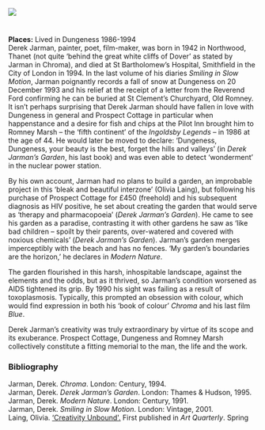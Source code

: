 <a href="https://dev.visual-essays.app"><img src="https://dev-visual-essays.netlify.app/images/ve-button.png"/></a>
<param author="Jeremy Page" banner="images/Jarman2.jpg" layout="vtl" title="Derek Jarman (1942-1994)" ve-config=""/>
<param aliases="Romney Marsh" eid="Q1506093" ve-entity=""/>
<param aliases="Old Romney" eid="Q2602144" ve-entity=""/>
<param aliases="Dungeness" eid="Q911577" ve-entity=""/>
<param aliases="Northwood" eid="Q590422" ve-entity=""/>

#

**Places:** Lived in Dungeness 1986-1994   
Derek Jarman, painter, poet, film-maker, was born in 1942 in Northwood, Thanet (not quite ‘behind the great white cliffs of Dover’ as stated by Jarman in Chroma), and died at St Bartholomew’s Hospital, Smithfield in the City of London in 1994. In the last volume of his diaries _Smiling in Slow Motion_, Jarman poignantly records a fall of snow at Dungeness on 20 December 1993 and his relief at the receipt of a letter from the Reverend Ford confirming he can be buried at St Clement’s Churchyard, Old Romney.
It isn’t perhaps surprising that Derek Jarman should have fallen in love with Dungeness in general and Prospect Cottage in particular when happenstance and a desire for fish and chips at the Pilot Inn brought him to Romney Marsh – the ‘fifth continent’ of the _Ingoldsby Legends_ – in 1986 at the age of 44. He would later be moved to declare: ‘Dungeness, Dungeness, your beauty is the best, forget the hills and valleys’ (in _Derek Jarman’s Garden_, his last book) and was even able to detect ‘wonderment’ in the nuclear power station.
<param ve-image-v2 manifest="https://iiif.juncture-digital.org/gh:kent-map/images/20c/Jarman1.jpg/manifest.json">
<param center="Q1506093" ve-map="" zoom="10"/>

By his own account, Jarman had no plans to build a garden, an improbable project in this ‘bleak and beautiful interzone’ (Olivia Laing), but following his purchase of Prospect Cottage for £450 (freehold) and his subsequent diagnosis as HIV positive, he set about creating the garden that would serve as ‘therapy and pharmacopoeia’ (_Derek Jarman’s Garden_). He came to see his garden as a paradise, contrasting it with other gardens he saw as ‘like bad children – spoilt by their parents, over-watered and covered with noxious chemicals’ (_Derek Jarman’s Garden_). Jarman’s garden merges imperceptibly with the beach and has no fences. ‘My garden’s boundaries are the horizon,’ he declares in _Modern Nature_.
<param ve-image-v2 manifest="https://iiif.juncture-digital.org/gh:kent-map/images/20c/Jarman3.jpg/manifest.json">
<param center="Q911577" ve-map="" zoom="10"/>

The garden flourished in this harsh, inhospitable landscape, against the elements and the odds, but as it thrived, so Jarman’s condition worsened as AIDS tightened its grip. By 1990 his sight was failing as a result of toxoplasmosis. Typically, this prompted an obsession with colour, which would find expression in both his ‘book of colour’ _Chroma_ and his last film _Blue_.
<param ve-image-v2 manifest="https://iiif.juncture-digital.org/wc:Prospect_Cottage-_Derek_Jarman%27s_home%2C_Dungeness.jpg/manifest.json">

Derek Jarman’s creativity was truly extraordinary by virtue of its scope and its exuberance. Prospect Cottage, Dungeness and Romney Marsh collectively constitute a fitting memorial to the man, the life and the work.
<param ve-image-v2 manifest="https://iiif.juncture-digital.org/gh:kent-map/images/20c/Jarman4.jpg/manifest.json">
<param center="Q911577" ve-map="" zoom="10"/>

### Bibliography

Jarman, Derek. _Chroma_. London: Century, 1994.  
Jarman, Derek. _Derek Jarman’s Garden_. London: Thames &amp; Hudson, 1995.  
Jarman, Derek. _Modern Nature_. London: Century, 1991.  
Jarman, Derek. _Smiling in Slow Motion_. London: Vintage, 2001.  
Laing, Olivia. [‘Creativity Unbound'.](https://www.artfund.org/blog/2020/03/05/the-story-of-derek-jarmans-prospect-cottage) First published in _Art Quarterly_. Spring 
